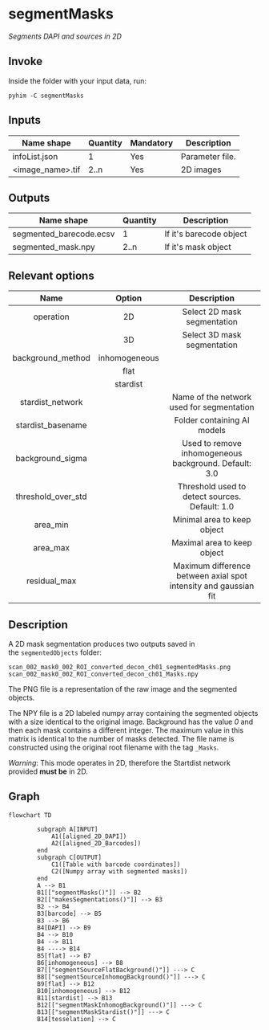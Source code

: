 # segmentMasks
*Segments DAPI and sources in 2D*

## Invoke
Inside the folder with your input data, run:
```shell
pyhim -C segmentMasks
```

## Inputs

|Name shape|Quantity|Mandatory|Description|
|---|---|---|---|
|infoList.json|1|Yes|Parameter file.|
|<image_name>.tif|2..n|Yes|2D images|

## Outputs
|Name shape|Quantity|Description|
|---|---|---|
|segmented_barecode.ecsv|1|If it's barecode object|
|segmented_mask.npy|2..n|If it's mask object|


## Relevant options
|Name|Option|Description|
|:-:|:-:|:-:|
|operation|2D| Select 2D mask segmentation|
||3D| Select 3D mask segmentation|
|background_method|inhomogeneous| |
||flat| | 
||stardist| |
|stardist_network| | Name of the network used for segmentation|
|stardist_basename| | Folder containing AI models|
|background_sigma| | Used to remove inhomogeneous background. Default: 3.0|
|threshold_over_std| | Threshold used to detect sources. Default: 1.0|
|area_min| | Minimal area to keep object|
|area_max| | Maximal area to keep object|
|residual_max| | Maximum difference between axial spot intensity and gaussian fit| 


## Description
A 2D mask segmentation produces two outputs saved in the `segmentedObjects` folder:

```
scan_002_mask0_002_ROI_converted_decon_ch01_segmentedMasks.png
scan_002_mask0_002_ROI_converted_decon_ch01_Masks.npy
```

The PNG file is a representation of the raw image and the segmented objects.

The NPY file is a 2D labeled numpy array containing the segmented objects with a size identical to the original image. Background has the value _0_ and then each mask contains a different integer. The maximum value in this matrix is identical to the number of masks detected. The file name is constructed using the original root filename with the tag `_Masks`.

_Warning_: This mode operates in 2D, therefore the Startdist network provided **must be** in 2D.

## Graph

```{mermaid}
flowchart TD

		subgraph A[INPUT]
			A1([aligned_2D_DAPI])
			A2([aligned_2D_Barcodes])
		end
		subgraph C[OUTPUT]
			C1([Table with barcode coordinates])
			C2([Numpy array with segmented masks])
		end
		A --> B1
		B1[["segmentMasks()"]] --> B2
		B2[["makesSegmentations()"]] --> B3
		B2 --> B4
		B3[barcode] --> B5
		B3 --> B6
		B4[DAPI] --> B9
		B4 --> B10
		B4 --> B11
		B4 ----> B14
		B5[flat] --> B7
		B6[inhomogeneous] --> B8
		B7[["segmentSourceFlatBackground()"]] ---> C
		B8[["segmentSourceInhomogBackground()"]] ---> C
		B9[flat] --> B12
		B10[inhomogeneous] --> B12
		B11[stardist] --> B13
		B12[["segmentMaskInhomogBackground()"]] ---> C
		B13[["segmentMaskStardist()"]] ---> C
		B14[tesselation] --> C
		
	
```